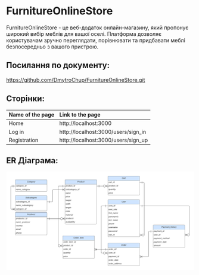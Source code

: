 # FurnitureOnlineStore

FurnitureOnlineStore - це веб-додаток онлайн-магазину, який пропонує широкий вибір меблів для вашої оселі. Платформа дозволяє користувачам зручно переглядати, порівнювати та придбавати меблі безпосередньо з вашого пристрою.

## Посилання по документу:
https://github.com/DmytroChup/FurnitureOnlineStore.git

## Сторінки:
| Name of the page | Link to the page |
| :--- | :--- |
| Home | http://localhost:3000 |
| Log in | http://localhost:3000/users/sign_in |
| Registration | http://localhost:3000/users/sign_up |

## ER Діаграма:
![ERD](https://github.com/DmytroChup/FurnitureOnlineStore/blob/main/er-diagram.png)
